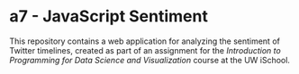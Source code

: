# a7 - JavaScript Sentiment

This repository contains a web application for analyzing the sentiment of Twitter timelines, created as part of an assignment for the _Introduction to Programming for Data Science and Visualization_ course at the UW iSchool.